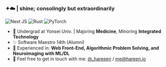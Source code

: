 ### ✦☁️ | shine; consolingly but extraordinarily

![Next JS](https://img.shields.io/badge/Next-black?style=for-the-badge&logo=next.js&logoColor=white) ![Rust](https://img.shields.io/badge/rust-%23000000.svg?style=for-the-badge&logo=rust&logoColor=white) ![PyTorch](https://img.shields.io/badge/PyTorch-%23EE4C2C.svg?style=for-the-badge&logo=PyTorch&logoColor=white)

- 📝 Undergrad at Yonsei Univ. | Majoring **Medicine**, Minoring **Integrated Technology**
- ✨ Software Maestro 14th (Alumni)
- 🔭 Experienced in: **Web Front-End, Algorithmic Problem Solving, and Neuroimaging with ML/DL** 
- 💖 Feel free to get in touch with me: [@_hareeen](https://twitter.com/_hareeen) / [me@hareen.io](mailto:me@hareen.io)

